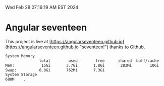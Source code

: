 Wed Feb 28 07:16:19 AM EST 2024

# Angular seventeen


This project is live at [https://angularseventeen.github.io](https://angularseventeen.github.io "seventeen!") thanks to Github.

```bash
System Memory
               total        used        free      shared  buff/cache   available
Mem:            15Gi       3.7Gi       1.8Gi       283Mi        10Gi        11Gi
Swap:          8.0Gi       762Mi       7.3Gi
System Storage
688M	.
